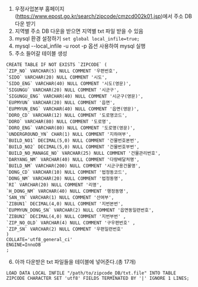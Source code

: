 1. 우정사업본부 홈페이지(https://www.epost.go.kr/search/zipcode/cmzcd002k01.jsp)에서 주소 DB 다운 받기
2. 지역별 주소 DB 다운을 받으면 지역별 txt 파일 받을 수 있음
3. mysql 환경 설정하기 ```set global local_infile=true;```
4. mysql --local_infile -u root -p 옵션 사용하여 mysql 실행
5. 주소 들어갈 테이블 생성
```
CREATE TABLE IF NOT EXISTS `ZIPCODE` (
`ZIP_NO` VARCHAR(5) NULL COMMENT '우편번호',
`SIDO` VARCHAR(20) NULL COMMENT '시도',
`SIDO_ENG` VARCHAR(40) NULL COMMENT '시도(영문)',
`SIGUNGU` VARCHAR(20) NULL COMMENT '시군구',
`SIGUNGU_ENG` VARCHAR(40) NULL COMMENT '시군구(영문)',
`EUPMYUN` VARCHAR(20) NULL COMMENT '읍면',
`EUPMYUN_ENG` VARCHAR(40) NULL COMMENT '읍면(영문)',
`DORO_CD` VARCHAR(12) NULL COMMENT '도로명코드',
`DORO` VARCHAR(80) NULL COMMENT '도로명',
`DORO_ENG` VARCHAR(80) NULL COMMENT '도로명(영문)',
`UNDERGROUND_YN` CHAR(1) NULL COMMENT '지하여부',
`BUILD_NO1` DECIMAL(5,0) NULL COMMENT '건물번호본번',
`BUILD_NO2` DECIMAL(5,0) NULL COMMENT '건물번호부번',
`BUILD_NO_MANAGE_NO` VARCHAR(25) NULL COMMENT '건물관리번호',
`DARYANG_NM` VARCHAR(40) NULL COMMENT '다량배달처명',
`BUILD_NM` VARCHAR(200) NULL COMMENT '시군구용건물명',
`DONG_CD` VARCHAR(10) NULL COMMENT '법정동코드',
`DONG_NM` VARCHAR(20) NULL COMMENT '법정동명',
`RI` VARCHAR(20) NULL COMMENT '리명',
`H_DONG_NM` VARCHAR(40) NULL COMMENT '행정동명',
`SAN_YN` VARCHAR(1) NULL COMMENT '산여부',
`ZIBUN1` DECIMAL(4,0) NULL COMMENT '지번본번',
`EUPMYUN_DONG_SN` VARCHAR(2) NULL COMMENT '읍면동일련번호',
`ZIBUN2` DECIMAL(4,0) NULL COMMENT '지번부번' ,
`ZIP_NO_OLD` VARCHAR(4) NULL COMMENT '구우편번호' ,
`ZIP_SN` VARCHAR(2) NULL COMMENT '우편일련번호'
)
COLLATE='utf8_general_ci'
ENGINE=InnoDB
;
```
6. 아까 다운받은 txt 파일들을 테이블에 넣어준다.(총 17개)
```
LOAD DATA LOCAL INFILE "/path/to/zipcode_DB/txt.file" INTO TABLE ZIPCODE CHARACTER SET 'utf8' FIELDS TERMINATED BY '|' IGNORE 1 LINES;
```
